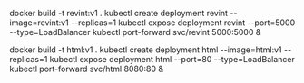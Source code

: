 docker build -t revint:v1 .
kubectl create deployment revint --image=revint:v1 --replicas=1
kubectl expose deployment revint --port=5000 --type=LoadBalancer 
kubectl port-forward svc/revint 5000:5000 &



docker build -t html:v1 .
kubectl create deployment html --image=html:v1 --replicas=1
kubectl expose deployment html --port=80 --type=LoadBalancer 
kubectl port-forward svc/html 8080:80 &